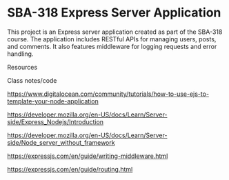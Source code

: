 # SBA-318 Express Server Application

This project is an Express server application created as part of the SBA-318 course. The application includes RESTful APIs for managing users, posts, and comments. 
It also features middleware for logging requests and error handling.

Resources

Class notes/code

https://www.digitalocean.com/community/tutorials/how-to-use-ejs-to-template-your-node-application

https://developer.mozilla.org/en-US/docs/Learn/Server-side/Express_Nodejs/Introduction

https://developer.mozilla.org/en-US/docs/Learn/Server-side/Node_server_without_framework

https://expressjs.com/en/guide/writing-middleware.html

https://expressjs.com/en/guide/routing.html
